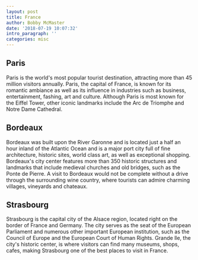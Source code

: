 ```yaml
---
layout: post
title: France
author: Bobby McMaster
date: '2018-07-19 10:07:32'
intro_paragraph: ''
categories: misc
---
```

## Paris
Paris is the world's most popular tourist destination, attracting more than 45 million visitors annually. Paris, the capital of France, is known for its romantic ambiance as well as its influence in industries such as business, entertainment, fashing, art and culture. Although Paris is most known for the Eiffel Tower, other iconic landmarks include the Arc de Triomphe and Notre Dame Cathedral.

## Bordeaux
Bordeaux was built upon the River Garonne and is located just a half an hour
inland of the Atlantic Ocean and is a major port city full of fine architecture,
historic sites, world class art, as well as exceptional shopping. Bordeaux's city center features more than 350 historic structures and landmarks that include medieval churches and old bridges, such as the Ponte de Pierre. A visit
to Bordeaux would not be complete without a drive through the surrounding wine
country, where tourists can admire charming villages, vineyards and chateaux.

## Strasbourg
Strasbourg is the capital city of the Alsace region, located right on the border of France and Germany. The city serves as the seat of the European Parliament and numerous other important European institution, such as the Council of Europe and the European Court of Human Rights. Grande lle, the city's historic center, is where visitors can find many museums, shops, cafes,
making Strasbourg one of the best places to visit in France.
